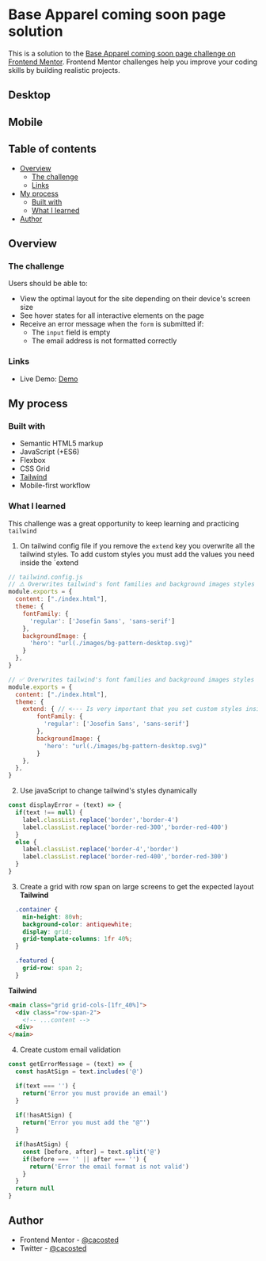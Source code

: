 # Base Apparel coming soon page solution

This is a solution to the [Base Apparel coming soon page challenge on Frontend Mentor](https://www.frontendmentor.io/challenges/base-apparel-coming-soon-page-5d46b47f8db8a7063f9331a0). Frontend Mentor challenges help you improve your coding skills by building realistic projects. 

## Desktop 


## Mobile


## Table of contents

- [Overview](#overview)
  - [The challenge](#the-challenge)
  - [Links](#links)
- [My process](#my-process)
  - [Built with](#built-with)
  - [What I learned](#what-i-learned)
- [Author](#author)

## Overview

### The challenge

Users should be able to:

- View the optimal layout for the site depending on their device's screen size
- See hover states for all interactive elements on the page
- Receive an error message when the `form` is submitted if:
  - The `input` field is empty
  - The email address is not formatted correctly


### Links

- Live Demo: [Demo](/)

## My process

### Built with

- Semantic HTML5 markup
- JavaScript (+ES6) 
- Flexbox
- CSS Grid
- [Tailwind](tailwindcss.com/)
- Mobile-first workflow

### What I learned

This challenge was a great opportunity to keep learning and practicing `tailwind`

1. On tailwind config file if you remove the `extend` key you overwrite all the tailwind styles. To add custom styles you must add the values you need inside the `extend
```js
// tailwind.config.js
// ⚠️ Overwrites tailwind's font families and background images styles
module.exports = {
  content: ["./index.html"],
  theme: {
    fontFamily: {
      'regular': ['Josefin Sans', 'sans-serif']
    },
    backgroundImage: {
      'hero': "url(./images/bg-pattern-desktop.svg)"
    }
  },
}
```
```js
// ✅ Overwrites tailwind's font families and background images styles
module.exports = {
  content: ["./index.html"],
  theme: {
    extend: { // <--- Is very important that you set custom styles inside extend
        fontFamily: {
          'regular': ['Josefin Sans', 'sans-serif']
        },
        backgroundImage: {
          'hero': "url(./images/bg-pattern-desktop.svg)"
        }
    },
  },
}
```

2. Use javaScript to change tailwind's styles dynamically
```js
const displayError = (text) => {
  if(text !== null) {
    label.classList.replace('border','border-4')
    label.classList.replace('border-red-300','border-red-400')
  }
  else {
    label.classList.replace('border-4','border')
    label.classList.replace('border-red-400','border-red-300')
  }
}
```

3. Create a grid with row span on large screens to get the expected layout
**Tailwind**
```css
  .container {
    min-height: 80vh;
    background-color: antiquewhite;
    display: grid;
    grid-template-columns: 1fr 40%;
  }

  .featured {
    grid-row: span 2;
  }
```
**Tailwind**
```html
<main class="grid grid-cols-[1fr_40%]">
  <div class="row-span-2">
    <!-- ...content -->
  <div>
</main>
```

4. Create custom email validation
```js
const getErrorMessage = (text) => {
  const hasAtSign = text.includes('@')

  if(text === '') {
    return('Error you must provide an email')
  }
  
  if(!hasAtSign) {
    return('Error you must add the "@"')
  }

  if(hasAtSign) {
    const [before, after] = text.split('@')
    if(before === '' || after === '') {
      return('Error the email format is not valid')
    }
  }
  return null
}
```
## Author

- Frontend Mentor - [@cacosted](https://www.frontendmentor.io/profile/cacosted)
- Twitter - [@cacosted](https://www.twitter.com/cacosted)
